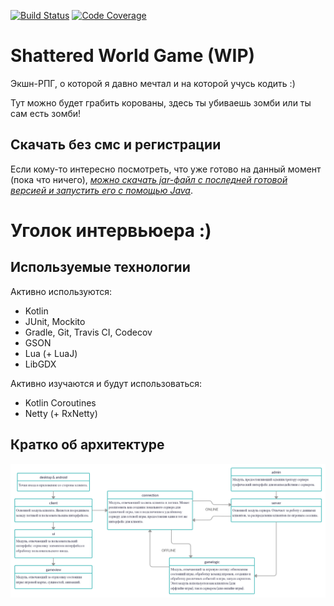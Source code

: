[![Build Status](https://travis-ci.org/ardenit/shattered-world.svg?branch=master)](https://travis-ci.org/ardenit/shattered-world)
[![Code Coverage](https://codecov.io/gh/ardenit/shattered-world/branch/master/graph/badge.svg)](https://codecov.io/gh/ardenit/shattered-world)


# Shattered World Game (WIP)

Экшн-РПГ, о которой я давно мечтал и на которой учусь кодить :)

Тут можно будет грабить корованы, здесь ты убиваешь зомби или ты сам есть зомби!
    
## Скачать без смс и регистрации

Если кому-то интересно посмотреть, что уже готово на данный момент (пока что ничего), *[можно скачать jar-файл с последней готовой версией и запустить его с помощью Java]( https://github.com/ardenit/Shattered-World/raw/master/Shattered-World.jar)*.

# Уголок интервьюера :)

## Используемые технологии

Активно используются:
 - Kotlin
 - JUnit, Mockito
 - Gradle, Git, Travis CI, Codecov
 - GSON
 - Lua (+ LuaJ)
 - LibGDX
 
Активно изучаются и будут использоваться:
 - Kotlin Coroutines
 - Netty (+ RxNetty)

## Кратко об архитектуре

![](arch.png)
